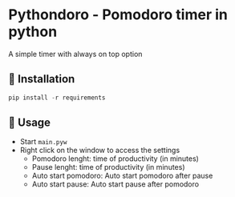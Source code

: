 # Pythondoro - Pomodoro timer in python  
A simple timer with always on top option

## 🔧 Installation

```python
pip install -r requirements
```

## 🎨 Usage

- Start `main.pyw`
- Right click on the window to access the settings
    - Pomodoro lenght: time of productivity (in minutes)
    - Pause lenght: time of productivity (in minutes)
    - Auto start pomodoro: Auto start pomodoro after pause
    - Auto start pause: Auto start pause after pomodoro 




